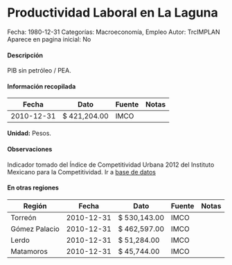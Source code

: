 Productividad Laboral en La Laguna
=====

Fecha: 1980-12-31
Categorías: Macroeconomía, Empleo
Autor: TrcIMPLAN
Aparece en pagina inicial: No

#### Descripción

PIB sin petróleo / PEA.

#### Información recopilada

<table class="table table-hover table-bordered matriz">
<thead>
<tr>
<th>Fecha</th>
<th>Dato</th>
<th>Fuente</th>
<th>Notas</th>
</tr>
</thead>
<tbody>
<tr>
<td>2010-12-31</td>
<td class="derecha">$ 421,204.00</td>
<td>IMCO</td>
<td></td>
</tr>
</tbody>
</table>

<b>Unidad:</b> Pesos.

#### Observaciones

Indicador tomado del Índice de Competitividad Urbana 2012 del Instituto Mexicano para la Competitividad. Ir a [base de datos](http://porciudad.comparadondevives.org/contacto)


#### En otras regiones

<table class="table table-hover table-bordered matriz">
<thead>
<tr>
<th>Región</th>
<th>Fecha</th>
<th>Dato</th>
<th>Fuente</th>
<th>Notas</th>
</tr>
</thead>
<tbody>
<tr>
<td>Torreón</td>
<td>2010-12-31</td>
<td class="derecha">$ 530,143.00</td>
<td>IMCO</td>
<td></td>
</tr>
<tr>
<td>Gómez Palacio</td>
<td>2010-12-31</td>
<td class="derecha">$ 462,597.00</td>
<td>IMCO</td>
<td></td>
</tr>
<tr>
<td>Lerdo</td>
<td>2010-12-31</td>
<td class="derecha">$ 51,284.00</td>
<td>IMCO</td>
<td></td>
</tr>
<tr>
<td>Matamoros</td>
<td>2010-12-31</td>
<td class="derecha">$ 45,744.00</td>
<td>IMCO</td>
<td></td>
</tr>
</tbody>
</table>

